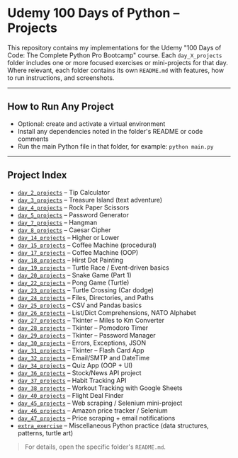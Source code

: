 # Udemy 100 Days of Python – Projects

This repository contains my implementations for the Udemy "100 Days of Code: The Complete Python Pro Bootcamp" course. Each `day_X_projects` folder includes one or more focused exercises or mini-projects for that day. Where relevant, each folder contains its own `README.md` with features, how to run instructions, and screenshots.

---

## How to Run Any Project

- Optional: create and activate a virtual environment
- Install any dependencies noted in the folder's README or code comments
- Run the main Python file in that folder, for example: `python main.py`

---

## Project Index

- [`day_2_projects`](day_2_projects/) – Tip Calculator
- [`day_3_projects`](day_3_projects/) – Treasure Island (text adventure)
- [`day_4_projects`](day_4_projects/) – Rock Paper Scissors
- [`day_5_projects`](day_5_projects/) – Password Generator
- [`day_7_projects`](day_7_projects/) – Hangman
- [`day_8_projects`](day_8_projects/) – Caesar Cipher
- [`day_14_projects`](day_14_projects/) – Higher or Lower
- [`day_15_projects`](day_15_projects/) – Coffee Machine (procedural)
- [`day_17_projects`](day_17_projects/) – Coffee Machine (OOP)
- [`day_18_projects`](day_18_projects/) – Hirst Dot Painting
- [`day_19_projects`](day_19_projects/) – Turtle Race / Event-driven basics
- [`day_20_projects`](day_20_projects/) – Snake Game (Part 1)
- [`day_22_projects`](day_22_projects/) – Pong Game (Turtle)
- [`day_23_projects`](day_23_projects/) – Turtle Crossing (Car dodge)
- [`day_24_projects`](day_24_projects/) – Files, Directories, and Paths
- [`day_25_projects`](day_25_projects/) – CSV and Pandas basics
- [`day_26_projects`](day_26_projects/) – List/Dict Comprehensions, NATO Alphabet
- [`day_27_projects`](day_27_projects/) – Tkinter – Miles to Km Converter
- [`day_28_projects`](day_28_projects/) – Tkinter – Pomodoro Timer
- [`day_29_projects`](day_29_projects/) – Tkinter – Password Manager
- [`day_30_projects`](day_30_projects/) – Errors, Exceptions, JSON
- [`day_31_projects`](day_31_projects/) – Tkinter – Flash Card App
- [`day_32_projects`](day_32_projects/) – Email/SMTP and DateTime
- [`day_34_projects`](day_34_projects/) – Quiz App (OOP + UI)
- [`day_36_projects`](day_36_projects/) – Stock/News API project
- [`day_37_projects`](day_37_projects/) – Habit Tracking API
- [`day_38_projects`](day_38_projects/) – Workout Tracking with Google Sheets
- [`day_40_projects`](day_40_projects/) – Flight Deal Finder
- [`day_45_projects`](day_45_projects/) – Web scraping / Selenium mini-project
- [`day_46_projects`](day_46_projects/) – Amazon price tracker / Selenium
- [`day_47_projects`](day_47_projects/) – Price scraping + email notifications
- [`extra_exercise`](extra_exercise/) – Miscellaneous Python practice (data structures, patterns, turtle art)

> For details, open the specific folder's `README.md`.


